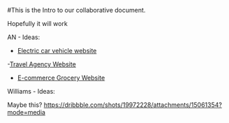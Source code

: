 #This is the Intro to our collaborative document.

Hopefully it will work

AN - Ideas:

- [Electric car vehicle website](https://dribbble.com/shots/19982804-Electric-car-vehicle-website)

-[Travel Agency Website](https://dribbble.com/shots/19110570-Alcazar-Travel-Agency-Website)

- [E-commerce Grocery Website](https://dribbble.com/shots/19969797-E-commerce-Grocery-Website)

Williams - Ideas:

Maybe this?
https://dribbble.com/shots/19972228/attachments/15061354?mode=media
